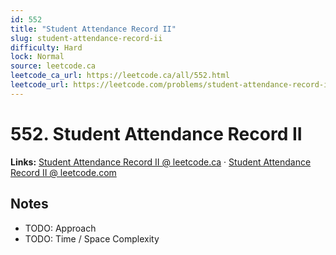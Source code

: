 ```yaml
--- 
id: 552
title: "Student Attendance Record II"
slug: student-attendance-record-ii
difficulty: Hard
lock: Normal
source: leetcode.ca
leetcode_ca_url: https://leetcode.ca/all/552.html
leetcode_url: https://leetcode.com/problems/student-attendance-record-ii/
---
```


# 552. Student Attendance Record II

**Links:** [Student Attendance Record II @ leetcode.ca](https://leetcode.ca/all/552.html) · [Student Attendance Record II @ leetcode.com](https://leetcode.com/problems/student-attendance-record-ii/)

## Notes
- TODO: Approach
- TODO: Time / Space Complexity

